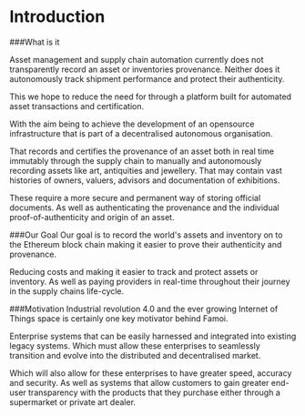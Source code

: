 # Introduction


###What is it

Asset management and  supply chain automation currently does not transparently record an asset or inventories provenance. Neither does it autonomously track shipment performance and protect their authenticity.

This we hope to reduce the need for through a platform built for automated asset transactions and certification.  

With the aim being to achieve the development of an opensource infrastructure that is part of a decentralised autonomous organisation.  

That records and certifies the provenance of an asset both in real time immutably through the supply chain to manually and autonomously recording assets like art, antiquities and jewellery. That may contain vast  histories of  owners, valuers, advisors and documentation of exhibitions. 

These require a more secure and permanent way of storing official documents. As well as authenticating the  provenance and the individual proof-of-authenticity and origin of an asset. 

###Our Goal
Our goal is to record the world's assets and inventory on to the Ethereum block chain making it easier to prove their authenticity and provenance.

Reducing costs and making it easier to track and protect assets or inventory. As well as paying providers in real-time throughout their journey in the supply chains life-cycle.

###Motivation
Industrial revolution 4.0 and the ever growing Internet of Things space is certainly one key motivator behind Famoi.

Enterprise systems that can be easily harnessed and integrated into existing legacy systems. Which must allow these enterprises to seamlessly transition and evolve into the distributed and decentralised market. 

Which will also allow for these enterprises to have greater speed, accuracy and security. As well as systems that allow customers to gain greater end-user transparency with the products that they purchase either through a supermarket or private art dealer. 